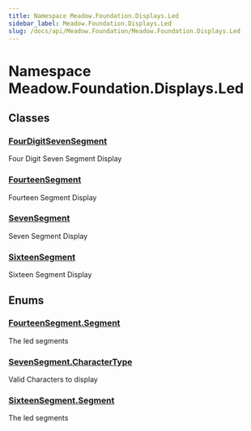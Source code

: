 ```yaml
---
title: Namespace Meadow.Foundation.Displays.Led
sidebar_label: Meadow.Foundation.Displays.Led
slug: /docs/api/Meadow.Foundation/Meadow.Foundation.Displays.Led
---
```

# Namespace Meadow.Foundation.Displays.Led
## Classes
### [FourDigitSevenSegment](../Meadow.Foundation.Displays.Led/FourDigitSevenSegment)
Four Digit Seven Segment Display
### [FourteenSegment](../Meadow.Foundation.Displays.Led/FourteenSegment)
Fourteen Segment Display
### [SevenSegment](../Meadow.Foundation.Displays.Led/SevenSegment)
Seven Segment Display
### [SixteenSegment](../Meadow.Foundation.Displays.Led/SixteenSegment)
Sixteen Segment Display
## Enums
### [FourteenSegment.Segment](../Meadow.Foundation.Displays.Led/FourteenSegment.Segment)
The led segments
### [SevenSegment.CharacterType](../Meadow.Foundation.Displays.Led/SevenSegment.CharacterType)
Valid Characters to display
### [SixteenSegment.Segment](../Meadow.Foundation.Displays.Led/SixteenSegment.Segment)
The led segments
